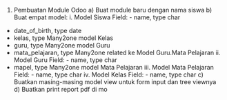 1. Pembuatan Module Odoo
a) Buat module baru dengan nama siswa
b) Buat empat model:
i. Model Siswa
Field: - name, type char
- date_of_birth, type date
- kelas, type Many2one model Kelas
- guru, type Many2one model Guru
- mata_pelajaran, type Many2one related ke Model Guru.Mata Pelajaran
ii. Model Guru
Field: - name, type char
- mapel, type Many2one model Mata Pelajaran
iii. Model Mata Pelajaran
Field: - name, type char
iv. Model Kelas
Field: - name, type char
c) Buatkan masing-masing model view untuk form input dan tree viewnya
d) Buatkan print report pdf di mo
